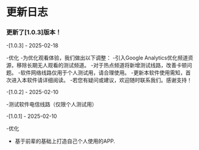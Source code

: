 # 更新日志
### 更新了[1.0.3]版本！

-[1.0.3] - 2025-02-18

-优化
-为优化观看体验，我们做出以下调整：
-引入Google Analytics优化频道资源，移除长期无人观看的测试频道。
-对于热点频道将新增测试线路，改善卡顿问题。
-软件网络线路仅用于个人测试用，请合理使用。
-更新本软件使用需知，首次进入本软件请详细阅读。
-若您有疑问或建议，欢迎随时联系我们。感谢支持！

-[1.0.2] - 2025-02-10

-测试软件电信线路（仅限个人测试用）

-[1.0.1] - 2025-02-10

-优化

- 基于前辈的基础上打造自己个人使用的APP.
